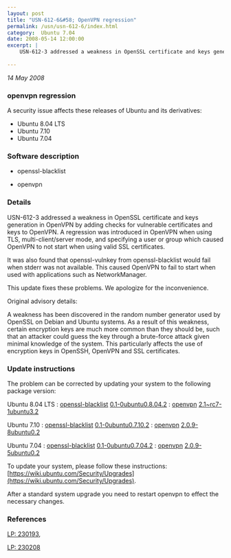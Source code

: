 ```yaml
---
layout: post
title: "USN-612-6&#58; OpenVPN regression"
permalink: /usn/usn-612-6/index.html
category:  Ubuntu 7.04
date: 2008-05-14 12:00:00
excerpt: |
    USN-612-3 addressed a weakness in OpenSSL certificate and keys generation in OpenVPN by adding checks for vulnerable certificates and keys to OpenVPN. A regression was introduced in OpenVPN when using TLS, multi-client/server mode, and specifying a user or group which caused OpenVPN to not start when using valid SSL certificates. 
    
--- 
```

 
 

*14 May 2008*

### openvpn regression

A security issue affects these releases of Ubuntu and its derivatives:

* Ubuntu 8.04 LTS
* Ubuntu 7.10
* Ubuntu 7.04

### Software description

* openssl-blacklist 

* openvpn 

### Details

USN-612-3 addressed a weakness in OpenSSL certificate and keys generation in OpenVPN by adding checks for vulnerable certificates and keys to OpenVPN. A regression was introduced in OpenVPN when using TLS, multi-client/server mode, and specifying a user or group which caused OpenVPN to not start when using valid SSL certificates. 

It was also found that openssl-vulnkey from openssl-blacklist would fail when stderr was not available. This caused OpenVPN to fail to start when used with applications such as NetworkManager.

This update fixes these problems. We apologize for the inconvenience.

Original advisory details:

 A weakness has been discovered in the random number generator used by OpenSSL on Debian and Ubuntu systems. As a result of this weakness, certain encryption keys are much more common than they should be, such that an attacker could guess the key through a brute-force attack given minimal knowledge of the system. This particularly affects the use of encryption keys in OpenSSH, OpenVPN and SSL certificates. 

### Update instructions

The problem can be corrected by updating your system to the following package version:

Ubuntu 8.04 LTS
 : [openssl-blacklist](https://launchpad.net/ubuntu/+source/openssl-blacklist) <span> [0.1-0ubuntu0.8.04.2](https://launchpad.net/ubuntu/+source/openssl-blacklist/0.1-0ubuntu0.8.04.2) </span> 
 : [openvpn](https://launchpad.net/ubuntu/+source/openvpn) <span> [2.1~rc7-1ubuntu3.2](https://launchpad.net/ubuntu/+source/openvpn/2.1~rc7-1ubuntu3.2) </span> 

Ubuntu 7.10
 : [openssl-blacklist](https://launchpad.net/ubuntu/+source/openssl-blacklist) <span> [0.1-0ubuntu0.7.10.2](https://launchpad.net/ubuntu/+source/openssl-blacklist/0.1-0ubuntu0.7.10.2) </span> 
 : [openvpn](https://launchpad.net/ubuntu/+source/openvpn) <span> [2.0.9-8ubuntu0.2](https://launchpad.net/ubuntu/+source/openvpn/2.0.9-8ubuntu0.2) </span> 

Ubuntu 7.04
 : [openssl-blacklist](https://launchpad.net/ubuntu/+source/openssl-blacklist) <span> [0.1-0ubuntu0.7.04.2](https://launchpad.net/ubuntu/+source/openssl-blacklist/0.1-0ubuntu0.7.04.2) </span> 
 : [openvpn](https://launchpad.net/ubuntu/+source/openvpn) <span> [2.0.9-5ubuntu0.2](https://launchpad.net/ubuntu/+source/openvpn/2.0.9-5ubuntu0.2) </span> 

To update your system, please follow these instructions: [https://wiki.ubuntu.com/Security/Upgrades](https://wiki.ubuntu.com/Security/Upgrades).

After a standard system upgrade you need to restart openvpn to effect the necessary changes. 

### References

 
 [LP: 230193](https://launchpad.net/bugs/230193), 

 [LP: 230208](https://launchpad.net/bugs/230208)
 

